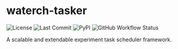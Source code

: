 # waterch-tasker

![License](https://img.shields.io/github/license/chenrz925/waterch-tasker?style=flat-square)
![Last Commit](https://img.shields.io/github/last-commit/chenrz925/waterch-tasker?style=flat-square)
![PyPI](https://img.shields.io/pypi/v/waterch-tasker?style=flat-square)
![GitHub Workflow Status](https://img.shields.io/github/workflow/status/chenrz925/waterch-tasker/CI?style=flat-square)

A scalable and extendable experiment task scheduler framework.
